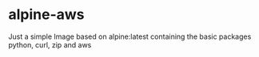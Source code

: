 # alpine-aws
Just a simple Image based on alpine:latest containing the basic packages python, curl, zip and aws

